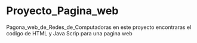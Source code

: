 # Proyecto_Pagina_web
Pagona_web_de_Redes_de_Computadoras
en este proyecto encontraras el codigo de HTML y Java Scrip para una pagina web
